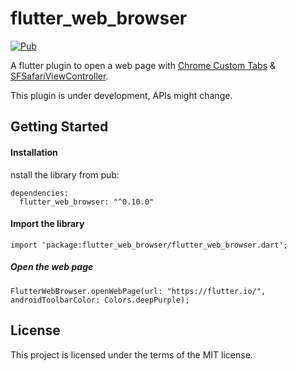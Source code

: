 # flutter_web_browser

[![Pub](https://img.shields.io/pub/v/flutter_web_browser.svg)](https://pub.dartlang.org/packages/flutter_web_browser)

A flutter plugin to open a web page with [Chrome Custom Tabs](https://developer.chrome.com/multidevice/android/customtabs) & [SFSafariViewController](https://developer.apple.com/documentation/safariservices/sfsafariviewcontroller).

This plugin is under development, APIs might change.

## Getting Started

#### Installation
nstall the library from pub:
```
dependencies:
  flutter_web_browser: "^0.10.0"
```


#### Import the library
```
import 'package:flutter_web_browser/flutter_web_browser.dart';
```

##### Open the web page
```
FlutterWebBrowser.openWebPage(url: "https://flutter.io/", androidToolbarColor: Colors.deepPurple);
```


## License
This project is licensed under the terms of the MIT license.
